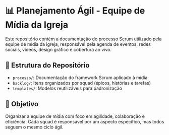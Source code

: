 # 📊 Planejamento Ágil - Equipe de Mídia da Igreja

Este repositório contém a documentação do processo Scrum utilizado pela equipe de mídia da igreja, responsável pela agenda de eventos, redes sociais, vídeos, design gráfico e cobertura ao vivo.

## 📁 Estrutura do Repositório

- `processo/`: Documentação do framework Scrum aplicado à mídia
- `backlog/`: Itens organizados por squad (épicos, histórias e tarefas)
- `templates/`: Modelos reutilizáveis para padronização

## 🎯 Objetivo

Organizar a equipe de mídia com foco em agilidade, colaboração e eficiência. Cada squad é responsável por um aspecto específico, mas todos seguem o mesmo ciclo ágil.
